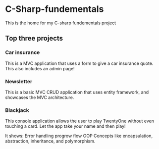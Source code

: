 # C-Sharp-fundementals
This is the home for my C-sharp fundementals project 
## Top three projects

### Car insurance 

This is a MVC application that uses a form to give a car insurance quote. This also includes an admin page! 
### Newsletter

This is a basic MVC CRUD application that uses entity framework, and showcases the MVC architecture. 

### Blackjack

This console application allows the user to play TwentyOne without even touching a card.
Let the app take your name and then play!

It shows:
Error handling
progrow flow
OOP Concepts like encapsulation, abstraction, inheritance, and polymorphism.

